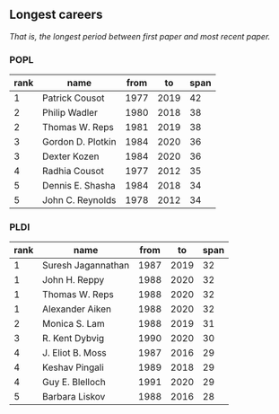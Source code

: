 ## Longest careers

_That is, the longest period between first paper and most recent paper._

### POPL

 rank | name  | from  | to  | span 
------|-------------------|------|------|------
1 | Patrick Cousot| 1977 | 2019 |   42
2 | Philip Wadler | 1980 | 2018 |   38
2 | Thomas W. Reps| 1981 | 2019 |   38
3 | Gordon D. Plotkin | 1984 | 2020 |   36
3 | Dexter Kozen  | 1984 | 2020 |   36
4 | Radhia Cousot | 1977 | 2012 |   35
5 | Dennis E. Shasha  | 1984 | 2018 |   34
5 | John C. Reynolds  | 1978 | 2012 |   34

### PLDI

 rank |  name  | from  | to  | span 
------|--------------------|------|------|------
1 | Suresh Jagannathan | 1987 | 2019 |   32
1 | John H. Reppy  | 1988 | 2020 |   32
1 | Thomas W. Reps | 1988 | 2020 |   32
1 | Alexander Aiken| 1988 | 2020 |   32
2 | Monica S. Lam  | 1988 | 2019 |   31
3 | R. Kent Dybvig | 1990 | 2020 |   30
4 | J. Eliot B. Moss   | 1987 | 2016 |   29
4 | Keshav Pingali | 1989 | 2018 |   29
4 | Guy E. Blelloch| 1991 | 2020 |   29
5 | Barbara Liskov | 1988 | 2016 |   28
